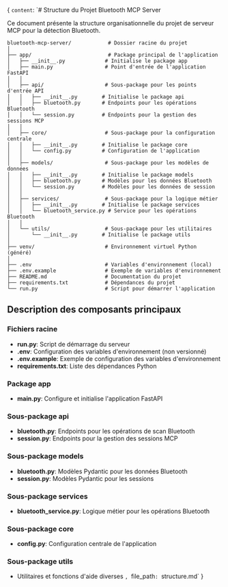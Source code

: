{
  `content`: `# Structure du Projet Bluetooth MCP Server

Ce document présente la structure organisationnelle du projet de serveur MCP pour la détection Bluetooth.

```
bluetooth-mcp-server/            # Dossier racine du projet
│
├── app/                         # Package principal de l'application
│   ├── __init__.py             # Initialise le package app
│   ├── main.py                 # Point d'entrée de l'application FastAPI
│   │
│   ├── api/                    # Sous-package pour les points d'entrée API
│   │   ├── __init__.py        # Initialise le package api
│   │   ├── bluetooth.py       # Endpoints pour les opérations Bluetooth
│   │   └── session.py         # Endpoints pour la gestion des sessions MCP
│   │
│   ├── core/                   # Sous-package pour la configuration centrale
│   │   ├── __init__.py        # Initialise le package core
│   │   └── config.py          # Configuration de l'application
│   │
│   ├── models/                 # Sous-package pour les modèles de données
│   │   ├── __init__.py        # Initialise le package models
│   │   ├── bluetooth.py       # Modèles pour les données Bluetooth
│   │   └── session.py         # Modèles pour les données de session
│   │
│   ├── services/               # Sous-package pour la logique métier
│   │   ├── __init__.py        # Initialise le package services
│   │   └── bluetooth_service.py # Service pour les opérations Bluetooth
│   │
│   └── utils/                  # Sous-package pour les utilitaires
│       └── __init__.py        # Initialise le package utils
│
├── venv/                       # Environnement virtuel Python (généré)
│
├── .env                        # Variables d'environnement (local)
├── .env.example                # Exemple de variables d'environnement
├── README.md                   # Documentation du projet
├── requirements.txt            # Dépendances du projet
└── run.py                      # Script pour démarrer l'application
```

## Description des composants principaux

### Fichiers racine
- **run.py**: Script de démarrage du serveur
- **.env**: Configuration des variables d'environnement (non versionné)
- **.env.example**: Exemple de configuration des variables d'environnement
- **requirements.txt**: Liste des dépendances Python

### Package app
- **main.py**: Configure et initialise l'application FastAPI

### Sous-package api
- **bluetooth.py**: Endpoints pour les opérations de scan Bluetooth
- **session.py**: Endpoints pour la gestion des sessions MCP

### Sous-package models
- **bluetooth.py**: Modèles Pydantic pour les données Bluetooth
- **session.py**: Modèles Pydantic pour les sessions

### Sous-package services
- **bluetooth_service.py**: Logique métier pour les opérations Bluetooth

### Sous-package core
- **config.py**: Configuration centrale de l'application

### Sous-package utils
- Utilitaires et fonctions d'aide diverses
`,
  `file_path`: `structure.md`
}